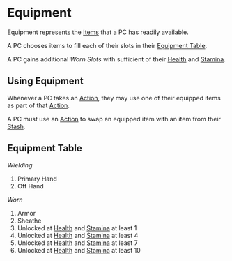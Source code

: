 # Equipment

Equipment represents the [Items](../../Items%20and%20Gear/Items.md) that a PC has readily available.

A PC chooses items to fill each of their slots in their [Equipment Table](Equipment.md#Equipment%20Table).

A PC gains additional *Worn Slots* with sufficient of their [Health](../Attributes/Health.md) and [Stamina](../Attributes/Stamina.md).

## Using Equipment

Whenever a PC takes an [Action](../../Game%20Procedures/Core%20Procedures/Action.md), they may use one of their equipped items as part of that [Action](../../Game%20Procedures/Core%20Procedures/Action.md).

A PC must use an [Action](../../Game%20Procedures/Core%20Procedures/Action.md) to swap an equipped item with an item from their [Stash](Stash.md).

## Equipment Table

*Wielding*
1. Primary Hand
2. Off Hand

*Worn*
1. Armor
2. Sheathe
3. Unlocked at [Health](../Attributes/Health.md) and [Stamina](../Attributes/Stamina.md) at least 1
4. Unlocked at [Health](../Attributes/Health.md) and [Stamina](../Attributes/Stamina.md) at least 4
5. Unlocked at [Health](../Attributes/Health.md) and [Stamina](../Attributes/Stamina.md) at least 7
6. Unlocked at [Health](../Attributes/Health.md) and [Stamina](../Attributes/Stamina.md) at least 10
